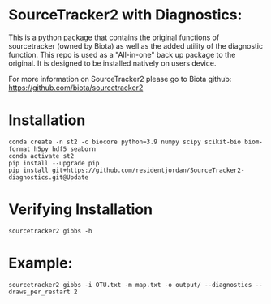 # SourceTracker2 with Diagnostics:
This is a python package that contains the original functions of sourcetracker (owned by Biota) as well as the added utility of the diagnostic function. This repo is used as a "All-in-one" back up package to the original. It is designed to be installed natively on users device.

For more information on SourceTracker2 please go to Biota github: 
https://github.com/biota/sourcetracker2

# Installation
```
conda create -n st2 -c biocore python=3.9 numpy scipy scikit-bio biom-format h5py hdf5 seaborn
conda activate st2
pip install --upgrade pip
pip install git+https://github.com/residentjordan/SourceTracker2-diagnostics.git@Update
```
# Verifying Installation
```sourcetracker2 gibbs -h```

# Example:
```sourcetracker2 gibbs -i OTU.txt -m map.txt -o output/ --diagnostics --draws_per_restart 2```
